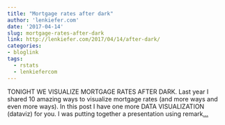 ```yaml
---
title: "Mortgage rates after dark"
author: 'lenkiefer.com'
date: '2017-04-14'
slug: mortgage-rates-after-dark
link: http://lenkiefer.com/2017/04/14/after-dark/
categories:
- bloglink
tags:
  - rstats
  - lenkiefercom
---
```


TONIGHT WE VISUALIZE MORTGAGE RATES AFTER DARK. Last year I shared 10 amazing ways to visualize mortgage rates (and more ways and even more ways). In this post I have one more DATA VISUALIZATION (dataviz) for you. I was putting together a presentation using remark[... <i class="fas fa-external-link-alt"></i>](http://lenkiefer.com/2017/04/14/after-dark/)

